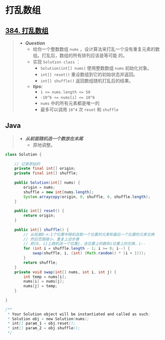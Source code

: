 # 打乱数组

## [384. 打乱数组](https://leetcode.cn/problems/shuffle-an-array/)

> - ***Question***
>   - 给你一个整数数组 `nums` ，设计算法来打乱一个没有重复元素的数组。打乱后，数组的所有排列应该是等可能 的。
>   - 实现 `Solution class` ：
>     - `Solution(int[] nums)` 使用整数数组 `nums` 初始化对象。
>     - `int[] reset()` 重设数组到它的初始状态并返回。
>     - `int[] shuffle()` 返回数组随机打乱后的结果。
>   - ***tips:***
>     - `1 <= nums.length <= 50`
>     - `-10^6 <= nums[i] <= 10^6`
>     - `nums` 中的所有元素都是唯一的
>     - 最多可以调用 `10^4` 次 `reset` 和 `shuffle`

## Java

> - ***从前面随机选一个数放在末尾***
>   - 原地调整。

```java
class Solution {
    
    // 记录原始的
    private final int[] origin;
    private final int[] shuffle;
    
    public Solution(int[] nums) {
        origin = nums;
        shuffle = new int[nums.length];
        System.arraycopy(origin, 0, shuffle, 0, shuffle.length);
    }
    
    public int[] reset() {
        return origin;
    }
    
    public int[] shuffle() {
        // 从前面0-n-1个位置中随机选取一个位置的元素和最后一个位置的元素交换
        // 然后范围缩小，重复上述步骤
        // 即[0, i]上随机选一个位置j，该位置上的数和i位置上的交换，i--
        for (int i = shuffle.length - 1; i >= 0; i--) {
            swap(shuffle, i, (int) (Math.random() * (i + 1)));
        }
        return shuffle;
    }
    private void swap(int[] nums, int i, int j) {
        int temp = nums[i];
        nums[i] = nums[j];
        nums[j] = temp;
    }
    
}

/**
 * Your Solution object will be instantiated and called as such:
 * Solution obj = new Solution(nums);
 * int[] param_1 = obj.reset();
 * int[] param_2 = obj.shuffle();
 */
```
